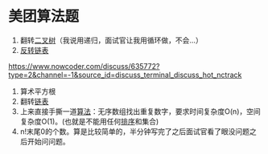 # 美团算法题

1. 翻转[二叉树](https://www.nowcoder.com/jump/super-jump/word?word=二叉树)（我说用递归，面试官让我用循环做，不会...）
2. [反转链表](https://www.nowcoder.com/jump/super-jump/word?word=反转链表)

https://www.nowcoder.com/discuss/635772?type=2&channel=-1&source_id=discuss_terminal_discuss_hot_nctrack

1. 算术平方根
2. 翻转[链表](https://www.nowcoder.com/jump/super-jump/word?word=链表)
3. 上来直接手撕一道[算法](https://www.nowcoder.com/jump/super-jump/word?word=算法)：无序数组找出重复数字，要求时间复杂度O(n)，空间复杂度O(1)。(也就是不能用任何[排序](https://www.nowcoder.com/jump/super-jump/word?word=排序)和集合)
4. n!末尾0的个数。算是比较简单的，半分钟写完了之后面试官看了眼没问题之后开始问问题。